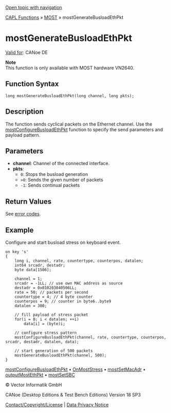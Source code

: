 [Open topic with navigation](../../../../../CANoeDEFamily.htm#Topics/CAPLFunctions/MOST/Functions/CAPLfunctionMOSTGenerateBusloadEthPkt.md)

[CAPL Functions](../../CAPLfunctions.md) » [MOST](../CAPLfunctionsMOSTOverview.md) » mostGenerateBusloadEthPkt

# mostGenerateBusloadEthPkt

[Valid for](../../../Shared/FeatureAvailability.md): CANoe DE

**Note**  
This function is only available with MOST hardware VN2640.

## Function Syntax

```plaintext
long mostGenerateBusloadEthPkt(long channel, long pkts);
```

## Description

The function sends cyclical packets on the Ethernet channel. Use the [mostConfigureBusloadEthPkt](CAPLfunctionMOSTConfigureBusloadEthPkt.md) function to specify the send parameters and payload pattern.

## Parameters

- **channel**: Channel of the connected interface.
- **pkts**:
  - `0`: Stops the busload generation
  - `>0`: Sends the given number of packets
  - `-1`: Sends continual packets

## Return Values

See [error codes](../CAPLfunctionsMOSTErrorCodes.md).

## Example

Configure and start busload stress on keyboard event.

```plaintext
on key 's'
{
    long i, channel, rate, countertype, counterpos, datalen;
    int64 srcadr, destadr;
    byte data[1506];

    channel = 1;
    srcadr = -1LL; // use own MAC address as source
    destadr = 0x010203040506LL;
    rate = 50; // packets per second
    countertype = 4; // 4 byte counter
    counterpos = 9; // counter in byte6..byte9
    datalen = 300;

    // fill payload of stress packet
    for(i = 0; i < datalen; ++i)
        data[i] = (byte)i;

    // configure stress pattern
    mostConfigureBusloadEthPkt(channel, rate, countertype, counterpos, srcadr, destadr, datalen, data);

    // start generation of 500 packets
    mostGenerateBusloadEthPkt(channel, 500);
}
```

[mostConfigureBusloadEthPkt](CAPLfunctionMOSTConfigureBusloadEthPkt.md) • [OnMostStress](../EventProcedures/CAPLfunctionOnMOSTStress.md) • [mostSetMacAdr](CAPLfunctionMOSTSetGetMacAdr.md) • [outputMostEthPkt](CAPLfunctionMOSTOutputMostPkt.md) • [mostSetSBC](CAPLfunctionMOSTSetSBC.md)

© Vector Informatik GmbH

CANoe (Desktop Editions & Test Bench Editions) Version 18 SP3

[Contact/Copyright/License](../../../Shared/ContactCopyrightLicense.md) | [Data Privacy Notice](https://www.vector.com/int/en/company/get-info/privacy-policy/)
